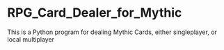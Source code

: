 # RPG_Card_Dealer_for_Mythic
 This is a Python program for dealing Mythic Cards, either singleplayer, or local multiplayer

